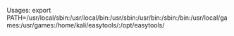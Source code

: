 Usages: export PATH=/usr/local/sbin:/usr/local/bin:/usr/sbin:/usr/bin:/sbin:/bin:/usr/local/games:/usr/games:/home/kali/easytools/:/opt/easytools/
